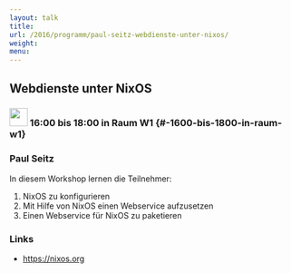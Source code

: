 ```yaml
---
layout: talk
title:
url: /2016/programm/paul-seitz-webdienste-unter-nixos/
weight:
menu:
---
```

## Webdienste unter NixOS

### <img height = "32" src="../../../images/workshop.svg"> 16:00 bis 18:00 in Raum W1 {#-1600-bis-1800-in-raum-w1}

### Paul Seitz

In diesem Workshop lernen die Teilnehmer:

1. NixOS zu konfigurieren
2. Mit Hilfe von NixOS einen Webservice aufzusetzen
3. Einen Webservice für NixOS zu paketieren

### Links

- <a href="https://nixos.org" target="_blank">https://nixos.org</a>
